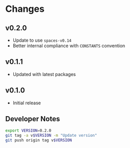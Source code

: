 # Changes

## v0.2.0

- Update to use `spaces-v0.14`
- Better internal compliance with `CONSTANTS` convention

## v0.1.1

- Updated with latest packages

## v0.1.0

- Initial release

## Developer Notes

```sh
export VERSION=0.2.0
git tag -a v$VERSION -m "Update version"
git push origin tag v$VERSION
```